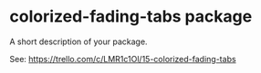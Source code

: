 # colorized-fading-tabs package

A short description of your package.

See: https://trello.com/c/LMR1c1Ol/15-colorized-fading-tabs
